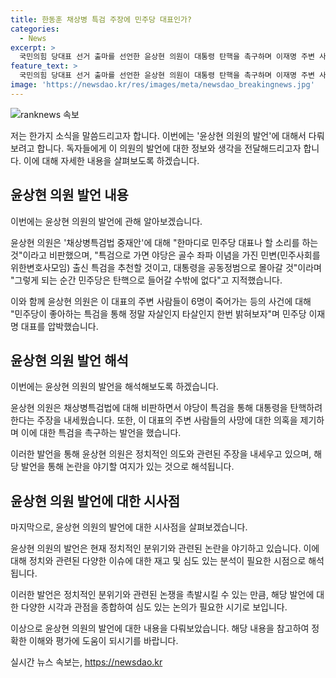 ```yaml
---
title: 한동훈 채상병 특검 주장에 민주당 대표인가?
categories:
  - News
excerpt: >
  국민의힘 당대표 선거 출마를 선언한 윤상현 의원이 대통령 탄핵을 촉구하며 이재명 주변 사망사건에 대한 특검을 요구했다. 윤 의원은 민주당의 특검 제안을 비판하고, 대통령을 공동정범으로 몰아가며 민주당을 탄핵으로 몰아넣겠다고 주장했다. 또한, 이재명 대표 주변의 사망사건을 언급하며 특검이 필요하다고 강조했다. 윤 후보는 나경원·원희룡 후보와의 연대론을 거부하며 연대의 중요성을 부각시켰다.
feature_text: >
  국민의힘 당대표 선거 출마를 선언한 윤상현 의원이 대통령 탄핵을 촉구하며 이재명 주변 사망사건에 대한 특검을 요구했다. 윤 의원은 민주당의 특검 제안을 비판하고, 대통령을 공동정범으로 몰아가며 민주당을 탄핵으로 몰아넣겠다고 주장했다. 또한, 이재명 대표 주변의 사망사건을 언급하며 특검이 필요하다고 강조했다. 윤 후보는 나경원·원희룡 후보와의 연대론을 거부하며 연대의 중요성을 부각시켰다.
image: 'https://newsdao.kr/res/images/meta/newsdao_breakingnews.jpg'
---
```


<p><img src="https://newsdao.kr/res/images/meta/newsdao_breakingnews.jpg" alt="ranknews 속보" /></p>

<p>저는 한가지 소식을 말씀드리고자 합니다. 이번에는 '윤상현 의원의 발언'에 대해서 다뤄보려고 합니다. 독자들에게 이 의원의 발언에 대한 정보와 생각을 전달해드리고자 합니다. 이에 대해 자세한 내용을 살펴보도록 하겠습니다. </p>

<h2 data-ke-size="size26">윤상현 의원 발언 내용</h2>

<p>이번에는 윤상현 의원의 발언에 관해 알아보겠습니다.</p>

<p data-ke-size="size16">윤상현 의원은 '채상병특검법 중재안'에 대해 "한마디로 민주당 대표나 할 소리를 하는 것"이라고 비판했으며, "특검으로 가면 야당은 골수 좌파 이념을 가진 민변(민주사회를위한변호사모임) 출신 특검을 추천할 것이고, 대통령을 공동정범으로 몰아갈 것"이라며 "그렇게 되는 순간 민주당은 탄핵으로 들어갈 수밖에 없다"고 지적했습니다.</p>

<p>이와 함께 윤상현 의원은 이 대표의 주변 사람들이 6명이 죽어가는 등의 사건에 대해 "민주당이 좋아하는 특검을 통해 정말 자살인지 타살인지 한번 밝혀보자"며 민주당 이재명 대표를 압박했습니다.</p>

<h2 data-ke-size="size26">윤상현 의원 발언 해석</h2>

<p>이번에는 윤상현 의원의 발언을 해석해보도록 하겠습니다.</p>

<p data-ke-size="size16">윤상현 의원은 채상병특검법에 대해 비판하면서 야당이 특검을 통해 대통령을 탄핵하려 한다는 주장을 내세웠습니다. 또한, 이 대표의 주변 사람들의 사망에 대한 의혹을 제기하며 이에 대한 특검을 촉구하는 발언을 했습니다.</p>

<p>이러한 발언을 통해 윤상현 의원은 정치적인 의도와 관련된 주장을 내세우고 있으며, 해당 발언을 통해 논란을 야기할 여지가 있는 것으로 해석됩니다.</p>

<h2 data-ke-size="size26">윤상현 의원 발언에 대한 시사점</h2>

<p>마지막으로, 윤상현 의원의 발언에 대한 시사점을 살펴보겠습니다.</p>

<p data-ke-size="size16">윤상현 의원의 발언은 현재 정치적인 분위기와 관련된 논란을 야기하고 있습니다. 이에 대해 정치와 관련된 다양한 이슈에 대한 재고 및 심도 있는 분석이 필요한 시점으로 해석됩니다.</p>

<p>이러한 발언은 정치적인 분위기와 관련된 논쟁을 촉발시킬 수 있는 만큼, 해당 발언에 대한 다양한 시각과 관점을 종합하여 심도 있는 논의가 필요한 시기로 보입니다.</p>

<p>이상으로 윤상현 의원의 발언에 대한 내용을 다뤄보았습니다. 해당 내용을 참고하여 정확한 이해와 평가에 도움이 되시기를 바랍니다.</p>
실시간 뉴스 속보는, <a href="https://newsdao.kr" rel="dofollow">https://newsdao.kr</a>


